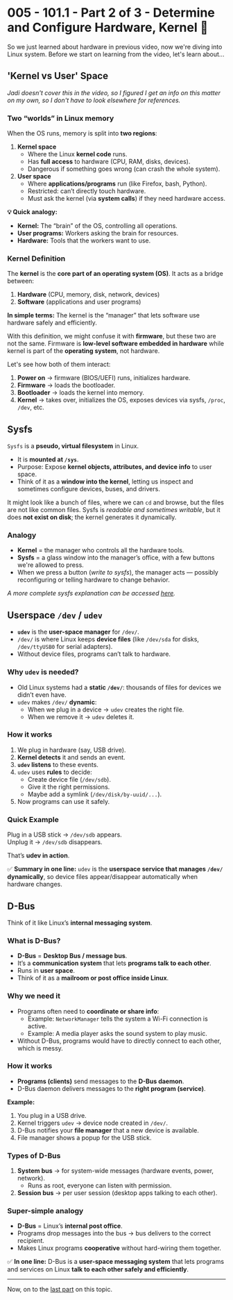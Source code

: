 # 005 - 101.1 - Part 2 of 3 - Determine and Configure Hardware, Kernel 🌽
So we just learned about hardware in previous video, now we're diving into Linux system. Before we start on learning from the video, let's learn about...

## 'Kernel vs User' Space
*Jadi doesn't cover this in the video, so I figured I get an info on this matter on my own, so I don't have to look elsewhere for references.*

### Two “worlds” in Linux memory
When the OS runs, memory is split into **two regions**:
1. **Kernel space**
    - Where the Linux **kernel code** runs.
    - Has **full access** to hardware (CPU, RAM, disks, devices).
    - Dangerous if something goes wrong (can crash the whole system).
2. **User space**
    - Where **applications/programs** run (like Firefox, bash, Python).
    - Restricted: can’t directly touch hardware.
    - Must ask the kernel (via **system calls**) if they need hardware access.

**💡 Quick analogy:**
- **Kernel:** The “brain” of the OS, controlling all operations.
- **User programs:** Workers asking the brain for resources.
- **Hardware:** Tools that the workers want to use.

### Kernel Definition
The **kernel** is the **core part of an operating system (OS)**. It acts as a bridge between:
1. **Hardware** (CPU, memory, disk, network, devices)    
2. **Software** (applications and user programs)

**In simple terms:** The kernel is the “manager” that lets software use hardware safely and efficiently.

With this definition, we might confuse it with **firmware**, but these two are not the same. Firmware is **low-level software embedded in hardware** while kernel is part of the **operating system**, not hardware.

Let's see how both of them interact: 
1. **Power on** → firmware (BIOS/UEFI) runs, initializes hardware.
2. **Firmware** → loads the bootloader.
3. **Bootloader** → loads the kernel into memory.
4. **Kernel** → takes over, initializes the OS, exposes devices via sysfs, `/proc`, `/dev`, etc.


## Sysfs
`Sysfs` is a **pseudo, virtual filesystem** in Linux.
- It is **mounted at `/sys`**.
- Purpose: Expose **kernel objects, attributes, and device info** to user space.
- Think of it as a **window into the kernel**, letting us inspect and sometimes configure devices, buses, and drivers.

It might look like a bunch of files, where we can `cd` and browse, but the files are not like common files. Sysfs is _readable and sometimes writable_, but it does **not exist on disk**; the kernel generates it dynamically.

### Analogy
- **Kernel** = the manager who controls all the hardware tools.
- **Sysfs** = a glass window into the manager’s office, with a few buttons we're allowed to press.
- When we press a button (*write to sysfs*), the manager acts — possibly reconfiguring or telling hardware to change behavior.

*A more complete sysfs explanation can be accessed [here](References/sysfs-explained.md).*

## Userspace `/dev` / `udev`

- **`udev`** is the **user-space manager** for `/dev/`.  
- `/dev/` is where Linux keeps **device files** (like `/dev/sda` for disks, `/dev/ttyUSB0` for serial adapters).
- Without device files, programs can’t talk to hardware.

### Why `udev` is needed?
- Old Linux systems had a **static `/dev/`**: thousands of files for devices we didn’t even have.
- `udev` makes `/dev/` **dynamic**: 
    - When we plug in a device → `udev` creates the right file.
    - When we remove it → `udev` deletes it.

### How it works
1. We plug in hardware (say, USB drive).
2. **Kernel detects** it and sends an event.
3. **`udev` listens** to these events.
4. `udev` uses **rules** to decide:
    - Create device file (`/dev/sdb`).
    - Give it the right permissions.
    - Maybe add a symlink (`/dev/disk/by-uuid/...`).
5. Now programs can use it safely.

### Quick Example
Plug in a USB stick → `/dev/sdb` appears.  
Unplug it → `/dev/sdb` disappears.

That’s **udev in action**.

✅ **Summary in one line:** `udev` is the **userspace service that manages `/dev/` dynamically**, so device files appear/disappear automatically when hardware changes.

## D-Bus
Think of it like Linux’s **internal messaging system**.

### What is D-Bus?

- **D-Bus** = **Desktop Bus / message bus**.
- It’s a **communication system** that lets **programs talk to each other**.
- Runs in **user space**.
- Think of it as a **mailroom or post office inside Linux**.

### Why we need it
- Programs often need to **coordinate or share info**:
    - Example: `NetworkManager` tells the system a Wi-Fi connection is active.
    - Example: A media player asks the sound system to play music.
- Without D-Bus, programs would have to directly connect to each other, which is messy.

### How it works
- **Programs (clients)** send messages to the **D-Bus daemon**.
- D-Bus daemon delivers messages to the **right program (service)**.

**Example:**
1. You plug in a USB drive.
2. Kernel triggers `udev` → device node created in `/dev/`.
3. D-Bus notifies your **file manager** that a new device is available.
4. File manager shows a popup for the USB stick.

### Types of D-Bus
1. **System bus** → for system-wide messages (hardware events, power, network).
    - Runs as root, everyone can listen with permission.
2. **Session bus** → per user session (desktop apps talking to each other).

### Super-simple analogy

- **D-Bus** = Linux’s **internal post office**.
- Programs drop messages into the bus → bus delivers to the correct recipient.
- Makes Linux programs **cooperative** without hard-wiring them together.

✅ **In one line:**  D-Bus is a **user-space messaging system** that lets programs and services on Linux **talk to each other safely and efficiently**.

---

Now, on to the [last part](006_3-3-determine-configure-hardware-commands.md) on this topic.